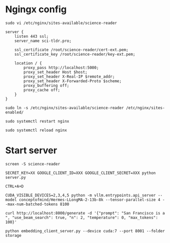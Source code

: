 # Ngingx config
`sudo vi /etc/nginx/sites-available/science-reader`

```
server {                                                                                                                                                                                 
    listen 443 ssl;
    server_name sci-tldr.pro;

    ssl_certificate /root/science-reader/cert-ext.pem;
    ssl_certificate_key /root/science-reader/key-ext.pem;

    location / { 
        proxy_pass http://localhost:5000;
        proxy_set_header Host $host;
        proxy_set_header X-Real-IP $remote_addr;
        proxy_set_header X-Forwarded-Proto $scheme;
        proxy_buffering off;
        proxy_cache off;
    }   
}
```

`sudo ln -s /etc/nginx/sites-available/science-reader /etc/nginx/sites-enabled/`

`sudo systemctl restart nginx`

`sudo systemctl reload nginx`

# Start server
`screen -S science-reader`

`SECRET_KEY=XX GOOGLE_CLIENT_ID=XXX GOOGLE_CLIENT_SECRET=XXX python server.py`

`CTRL+A+D`

`CUDA_VISIBLE_DEVICES=2,3,4,5 python -m vllm.entrypoints.api_server --model conceptofmind/Hermes-LLongMA-2-13b-8k --tensor-parallel-size 4 --max-num-batched-tokens 8100`

`curl http://localhost:8000/generate -d '{"prompt": "San Francisco is a ", "use_beam_search": true, "n": 2, "temperature": 0, "max_tokens": 100}'`

`python embedding_client_server.py --device cuda:7 --port 8001 --folder storage`






